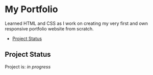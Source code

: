 # My Portfolio 
Learned HTML and CSS as I work on creating my very first and own responsive portfolio website from scratch.
* [Project Status](#project-status)

## Project Status
Project is: _in progress_ 
